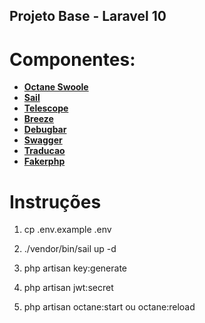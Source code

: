 ## Projeto Base - Laravel 10

# Componentes:

- **[Octane Swoole](https://laravel.com/docs/10.x/octane)**
- **[Sail](https://laravel.com/docs/10.x/sail)**
- **[Telescope](https://laravel.com/docs/10.x/telescope)**
- **[Breeze](https://laravel.com/docs/10.x/starter-kits#breeze-and-next)**
- **[Debugbar](https://github.com/barryvdh/laravel-debugbar)**
- **[Swagger](https://github.com/darkaonline/l5-swagger)**
- **[Traducao](https://github.com/lucascudo/laravel-pt-BR-localization)**
- **[Fakerphp](https://fakerphp.github.io/)**


# Instruções

1) cp .env.example .env

2) ./vendor/bin/sail up -d

3) php artisan key:generate

4) php artisan jwt:secret

5) php artisan octane:start ou  octane:reload
